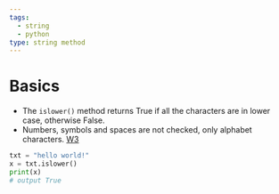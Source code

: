 ```yaml
---
tags:
  - string
  - python
type: string method
---
```

# Basics
- The `islower()` method returns True if all the characters are in lower case, otherwise False.
- Numbers, symbols and spaces are not checked, only alphabet characters. [W3](https://www.w3schools.com/python/ref_string_islower.asp)
```python
txt = "hello world!"  
x = txt.islower()  
print(x)
# output True
```
